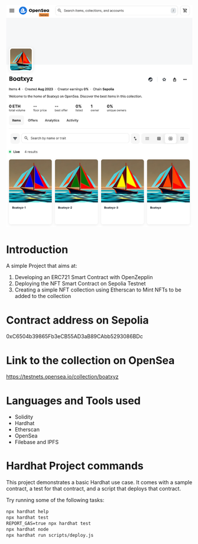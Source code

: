 ## ![My Image](collection-screenshot_Boatxyz.png)

# Introduction

A simple Project that aims at:

1. Developing an ERC721 Smart Contract with OpenZepplin
2. Deploying the NFT Smart Contract on Sepolia Testnet
3. Creating a simple NFT collection using Etherscan to Mint NFTs to be added to the collection

# Contract address on Sepolia

0xC6504b39865Fb3eCB55AD3aB89CAbb5293086BDc

# Link to the collection on OpenSea

https://testnets.opensea.io/collection/boatxyz

# Languages and Tools used

- Solidity
- Hardhat
- Etherscan
- OpenSea
- Filebase and IPFS

# Hardhat Project commands

This project demonstrates a basic Hardhat use case. It comes with a sample contract, a test for that contract, and a script that deploys that contract.

Try running some of the following tasks:

```shell
npx hardhat help
npx hardhat test
REPORT_GAS=true npx hardhat test
npx hardhat node
npx hardhat run scripts/deploy.js
```
